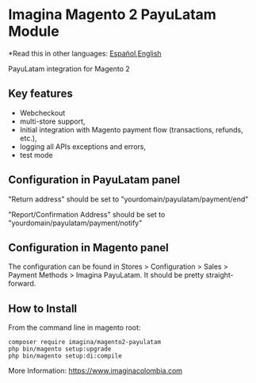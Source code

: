 # Imagina Magento 2 PayuLatam Module

*Read this in other languages: [Español](README.es.md),[English](README.md)

PayuLatam integration for Magento 2

## Key features
- Webcheckout
- multi-store support,
- Initial integration with Magento payment flow (transactions, refunds, etc.),
- logging all APIs exceptions and errors,
- test mode

## Configuration in PayuLatam panel

"Return address" should be set to "yourdomain/payulatam/payment/end"

"Report/Confirmation Address" should be set to "yourdomain/payulatam/payment/notify"


## Configuration in Magento panel

The configuration can be found in Stores > Configuration > Sales > Payment Methods > Imagina PayuLatam. It should be pretty straight-forward.

## How to Install
From the command line in magento root:
```ssh
composer require imagina/magento2-payulatam
php bin/magento setup:upgrade
php bin/magento setup:di:compile
```

More Information:  https://www.imaginacolombia.com